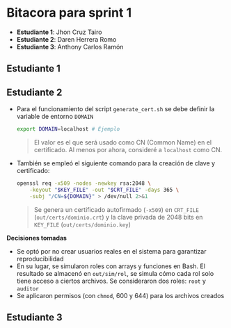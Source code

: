 # Bitacora para sprint 1

- **Estudiante 1**: Jhon Cruz Tairo
- **Estudiante 2**: Daren Herrera Romo
- **Estudiante 3**: Anthony Carlos Ramón

## Estudiante 1

## Estudiante 2

- Para el funcionamiento del script `generate_cert.sh` se debe definir la variable de entorno `DOMAIN`

    ```bash
    export DOMAIN=localhost # Ejemplo
    ```

    > El valor es el que será usado como CN (Common Name) en el certificado. Al menos por ahora, consideré a `localhost` como CN.

- También se empleó el siguiente comando para la creación de clave y certificado:

    ```bash
    openssl req -x509 -nodes -newkey rsa:2048 \
        -keyout "$KEY_FILE" -out "$CRT_FILE" -days 365 \
        -subj "/CN=${DOMAIN}" > /dev/null 2>&1
    ```

    > Se genera un certificado autofirmado (`-x509`) en `CRT_FILE` (`out/certs/dominio.crt`) y la clave privada de 2048 bits en `KEY_FILE` (`out/certs/dominio.key`)

**Decisiones tomadas**

- Se optó por no crear usuarios reales en el sistema para garantizar reproducibilidad
- En su lugar, se simularon roles con arrays y funciones en Bash. El resultado se almacenó en `out/sim/rol`, se simula cómo cada rol solo tiene acceso a ciertos archivos. Se consideraron dos roles: `root` y `auditor`
- Se aplicaron permisos (con `chmod`, 600 y 644) para los archivos creados


## Estudiante 3